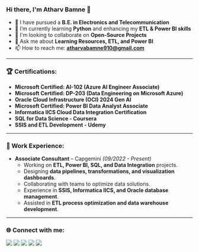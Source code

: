 ### Hi there, I'm Atharv Bamne 👋

- 🏫 I have pursued a **B.E. in Electronics and Telecommunication**  
- 🌱 I’m currently learning **Python** and enhancing my **ETL & Power BI skills**  
- 👯 I'm looking to collaborate on **Open-Source Projects**  
- 💬 Ask me about **Learning Resources, ETL, and Power BI**  
- 📫 How to reach me: **atharvabamne910@gmail.com**  

---

### 🏆 Certifications:
- **Microsoft Certified: AI-102 (Azure AI Engineer Associate)**  
- **Microsoft Certified: DP-203 (Data Engineering on Microsoft Azure)**  
- **Oracle Cloud Infrastructure (OCI) 2024 Gen AI**  
- **Microsoft Certified: Power BI Data Analyst Associate**  
- **Informatica IICS Cloud Data Integration Certification**  
- **SQL for Data Science - Coursera**  
- **SSIS and ETL Development - Udemy**  

---

### 💼 Work Experience:
- **Associate Consultant** – Capgemini *(09/2022 - Present)*  
  - Working on **ETL, Power BI, SQL, and Data Integration** projects.  
  - Designing **data pipelines, transformations, and visualization dashboards**.  
  - Collaborating with teams to optimize data solutions.  
  - Experience in **SSIS, Informatica IICS, and Oracle database management**.  
  - Assisted in **ETL process optimization and data warehouse development**.  

---

### 🌐 Connect with me:

<a href="https://www.linkedin.com/in/atharvv/"><img src="https://img.icons8.com/fluent/48/000000/linkedin.png"/></a>
<a href="https://codepen.io/atharvbamne"><img src="https://img.icons8.com/color/50/000000/codepen.png"/></a>
<a href="https://twitter.com/atharvv_"><img src="https://img.icons8.com/fluent/48/000000/twitter.png"/></a>
<a href="https://www.instagram.com/atharv_bamne/"><img src="https://img.icons8.com/fluent/48/000000/instagram-new.png"/></a>
<a href="https://www.reddit.com/user/Vrahtaa"><img src="https://img.icons8.com/doodle/48/000000/reddit--v4.png"/></a>

